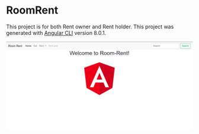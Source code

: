 # RoomRent
This project is for both Rent owner and Rent holder.
This project was generated with [Angular CLI](https://github.com/angular/angular-cli) version 8.0.1.

![Screenshot](src/assets/room-rent.png)

